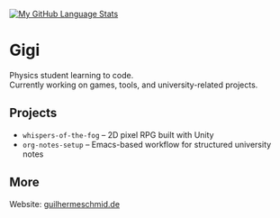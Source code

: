 [![My GitHub Language Stats](https://github-readme-stats.vercel.app/api/top-langs/?username=guischmid&langs_count=7&theme=tokyonight)]()
# Gigi

Physics student learning to code.  
Currently working on games, tools, and university-related projects.

## Projects

- `whispers-of-the-fog` – 2D pixel RPG built with Unity  
- `org-notes-setup` – Emacs-based workflow for structured university notes

## More

Website: [guilhermeschmid.de](https://guilhermeschmid.de)
